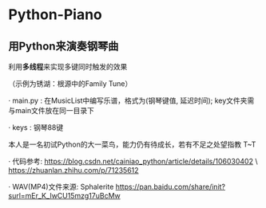 # Python-Piano

## 用Python来演奏钢琴曲

利用**多线程**来实现多键同时触发的效果

（示例为锈湖：根源中的Family Tune）

· main.py : 在MusicList中编写乐谱，格式为(钢琴键值, 延迟时间);
          key文件夹需与main文件放在同一目录下
          
· keys : 钢琴88键

本人是一名初试Python的大一菜鸟，能力仍有待成长，若有不足之处望指教 T~T

· 代码参考: https://blog.csdn.net/cainiao_python/article/details/106030402 \\
            https://zhuanlan.zhihu.com/p/71235612
            
· WAV(MP4)文件来源: Sphalerite https://pan.baidu.com/share/init?surl=mEr_K_IwCU15mzg17uBcMw

